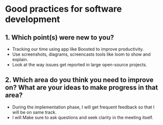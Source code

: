 # Good practices for software development
## 1. Which point(s) were new to you?
* Tracking our time using app like Boosted to improve productivity.
* Use screenshots, diagrams, screencasts tools like loom to show and explain.
* Look at the way issues get reported in large open-source projects.

## 2. Which area do you think you need to improve on? What are your ideas to make progress in that area?
* During the implementation phase, I will get frequent feedback so that I will be on same track.
* I will Make sure to ask questions and seek clarity in the meeting itself.